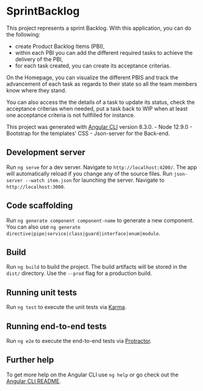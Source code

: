 # SprintBacklog

This project represents a sprint Backlog. With this application, you can do the following:
 - create Product Backlog Items (PBI),
 - within each PBI you can add the different required tasks to achieve the delivery of the PBI,
 - for each task created, you can create its acceptance criterias.
 
 On the Homepage, you can visualize the different PBIS and track the advancement of each task as regards to their state so all the team members know where they stand.
 
 You can also access the the details of a task to update its status, check the acceptance criterias when needed, put a task back to WIP when at least one acceptance criteria is not fullfilled for instance.
  

This project was generated with [Angular CLI](https://github.com/angular/angular-cli) version 8.3.0. -  Node 12.9.0 -  Bootstrap for the templates' CSS -  Json-server for the Back-end.

## Development server

Run `ng serve` for a dev server. Navigate to `http://localhost:4200/`. The app will automatically reload if you change any of the source files.
Run `json-server --watch item.json` for launching the server. Navigate to `http://localhost:3000`.

## Code scaffolding

Run `ng generate component component-name` to generate a new component. You can also use `ng generate directive|pipe|service|class|guard|interface|enum|module`.

## Build

Run `ng build` to build the project. The build artifacts will be stored in the `dist/` directory. Use the `--prod` flag for a production build.

## Running unit tests

Run `ng test` to execute the unit tests via [Karma](https://karma-runner.github.io).

## Running end-to-end tests

Run `ng e2e` to execute the end-to-end tests via [Protractor](http://www.protractortest.org/).

## Further help

To get more help on the Angular CLI use `ng help` or go check out the [Angular CLI README](https://github.com/angular/angular-cli/blob/master/README.md).
